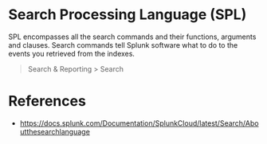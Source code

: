 # Search Processing Language (SPL)
SPL encompasses all the search commands and their functions, arguments and clauses. Search commands tell Splunk software what to do to the events you retrieved from the indexes.

> Search & Reporting > Search

# References
- https://docs.splunk.com/Documentation/SplunkCloud/latest/Search/Aboutthesearchlanguage
